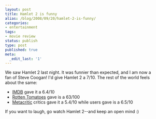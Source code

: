 ```yaml
---
layout: post
title: Hamlet 2 is funny
alias: /blog/2008/09/20/hamlet-2-is-funny/
categories:
- entertainment
tags:
- movie review
status: publish
type: post
published: true
meta:
  _edit_last: '1'
---
```

We saw Hamlet 2 last night. It was funnier than expected, and I am now a fan of Steve Coogan! I'd give Hamlet 2 a 7/10. The rest of the world feels about the same:

 * <a title="IMDB Hamlet 2" href="http://www.imdb.com/title/tt1104733/" target="_blank">IMDB</a> gave it a 6.4/10
 * <a title="Rotten Tomatoes Hamlet 2" href="http://www.rottentomatoes.com/m/hamlet_2/" target="_blank">Rotten Tomatoes</a> gave is a 63/100
 * <a title="Metacritic Hamlet 2" href="http://www.metacritic.com/film/titles/hamlet2?q=hamlet%202" target="_blank">Metacritic</a> critics gave it a 5.4/10 while users gave is a 6.5/10

If you want to laugh, go watch Hamlet 2--and keep an open mind :)
